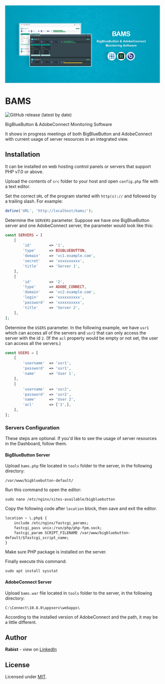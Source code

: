 ![catalog](docs/catalog.jpg)

# BAMS

![GitHub release (latest by date)](https://img.shields.io/github/v/release/geraked/bams)

BigBlueButton & AdobeConnect Monitoring Software

It shows in progress meetings of both BigBlueButton and AdobeConnect with current usage of server resources in an integrated view. 

## Installation

It can be installed on web hosting control panels or servers that support PHP v7.0 or above.

Upload the contents of `src` folder to your host and open `config.php` file with a text editor.

Set the correct `URL` of the program started with `http(s)://` and followed by a trailing slash.
For example:
```php
define('URL', 'http://localhost/bams/');
```

Determine the `SERVERS` parameter. Suppose we have one BigBlueButton server and one AdobeConnect server, the parameter would look like this:
```php
const SERVERS = [
    [
        'id'        => '1',
        'type'      => BIGBLUEBUTTON,
        'domain'    => 'vc1.example.com',
        'secret'    => 'xxxxxxxxxx',
        'title'     => 'Server 1',
    ],
    [
        'id'        => '2',
        'type'      => ADOBE_CONNECT,
        'domain'    => 'vc2.example.com',
        'login'     => 'xxxxxxxxxx',
        'password'  => 'xxxxxxxxxx',
        'title'     => 'Server 2',
    ],
];
```

Determine the `USERS` parameter. In the following example, we have `usr1` which can access all of the servers and `usr2` that can only access the server with the id `2`. (If the `acl` property would be empty or not set, the user can access all the servers.)
```php
const USERS = [
    [
        'username'  => 'usr1',
        'password'  => 'usr1',
        'name'      => 'User 1',
    ],
    [
        'username'  => 'usr2',
        'password'  => 'usr2',
        'name'      => 'User 2',
        'acl'       => ['2',],
    ],
];
```

### Servers Configuration

These steps are optional. If you'd like to see the usage of server resources in the Dashboard, follow them.

#### BigBlueButton Server

Upload `bams.php` file located in `tools` folder to the server, in the following directory:
```
/var/www/bigbluebutton-default/
```

Run this command to open the editor:
```
sudo nano /etc/nginx/sites-available/bigbluebutton
```

Copy the following code after `location` block, then save and exit the editor.
```nginx
location ~ \.php$ {
    include /etc/nginx/fastcgi_params;
    fastcgi_pass unix:/run/php/php-fpm.sock;
    fastcgi_param SCRIPT_FILENAME /var/www/bigbluebutton-default/$fastcgi_script_name;
}
```

Make sure PHP package is installed on the server.

Finally execute this command:
```
sudo apt install sysstat
```

#### AdobeConnect Server

Upload `bams.war` file located in `tools` folder to the server, in the following directory:
```
C:\Connect\10.8.0\appserv\webapps\
```
According to the installed version of AdobeConnect and the path, it may be a little different.

## Author

**Rabist** - view on [LinkedIn](https://www.linkedin.com/in/rabist)

## License

Licensed under [MIT](LICENSE).